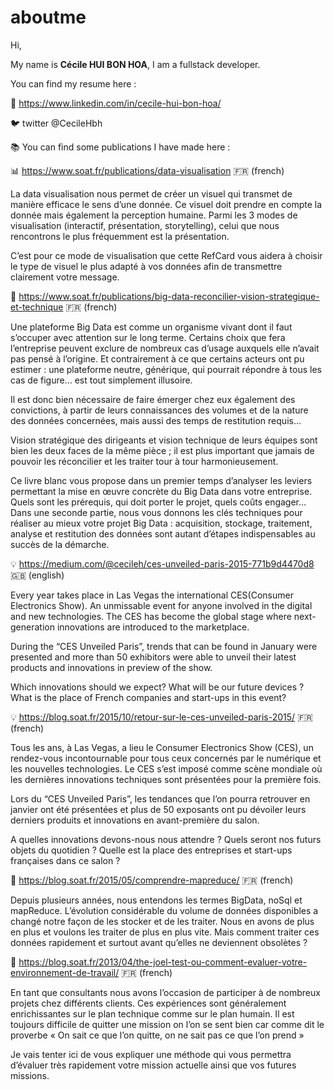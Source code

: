 # aboutme

Hi, 

My name is **Cécile HUI BON HOA**, I am a fullstack developer.

You can find my resume here : 

:office: https://www.linkedin.com/in/cecile-hui-bon-hoa/

:bird: twitter @CecileHbh

:books: You can find some publications I have made here :

:bar_chart: https://www.soat.fr/publications/data-visualisation :fr: (french)

La data visualisation nous permet de créer un visuel qui transmet de manière efficace le sens d’une donnée. Ce visuel doit prendre en compte la donnée mais également la perception humaine. Parmi les 3 modes de visualisation (interactif, présentation, storytelling), celui que nous rencontrons le plus fréquemment est la présentation.

C’est pour ce mode de visualisation que cette RefCard vous aidera à choisir le type de visuel le plus adapté à vos données afin de transmettre clairement votre message.

:notebook_with_decorative_cover: https://www.soat.fr/publications/big-data-reconcilier-vision-strategique-et-technique :fr: (french)

Une plateforme Big Data est comme un organisme vivant dont il faut s’occuper avec attention sur le long terme. Certains choix que fera l’entreprise peuvent exclure de nombreux cas d’usage auxquels elle n’avait pas pensé à l’origine. Et contrairement à ce que certains acteurs ont pu estimer : une plateforme neutre, générique, qui pourrait répondre à tous les cas de figure… est tout simplement illusoire.

Il est donc bien nécessaire de faire émerger chez eux également des convictions, à partir de leurs connaissances des volumes et de la nature des données concernées, mais aussi des temps de restitution requis…

Vision stratégique des dirigeants et vision technique de leurs équipes sont bien les deux faces de la même pièce ; il est plus important que jamais de pouvoir les réconcilier et les traiter tour à tour harmonieusement.

Ce livre blanc vous propose dans un premier temps d’analyser les leviers permettant la mise en œuvre concrète du Big Data dans votre entreprise. Quels sont les prérequis, qui doit porter le projet, quels coûts engager…
Dans une seconde partie, nous vous donnons les clés techniques pour réaliser au mieux votre projet Big Data : acquisition, stockage, traitement, analyse et restitution des données sont autant d’étapes indispensables au succès de la démarche.

:bulb: https://medium.com/@cecileh/ces-unveiled-paris-2015-771b9d4470d8 :gb: (english)

Every year takes place in Las Vegas the international CES(Consumer Electronics Show). An unmissable event for anyone involved in the digital and new technologies. The CES has become the global stage where next-generation innovations are introduced to the marketplace.

During the “CES Unveiled Paris”, trends that can be found in January were presented and more than 50 exhibitors were able to unveil their latest products and innovations in preview of the show.

Which innovations should we expect? What will be our future devices ? What is the place of French companies and start-ups in this event?

:bulb: https://blog.soat.fr/2015/10/retour-sur-le-ces-unveiled-paris-2015/ :fr: (french)

Tous les ans, à Las Vegas, a lieu le Consumer Electronics Show (CES), un rendez-vous incontournable pour tous ceux concernés par le numérique et les nouvelles technologies. Le CES s’est imposé comme scène mondiale où les dernières innovations techniques sont présentées pour la première fois.

Lors du “CES Unveiled Paris”, les tendances que l’on pourra retrouver en janvier ont été présentées et plus de 50 exposants ont pu dévoiler leurs derniers produits et innovations en avant-première du salon.

A quelles innovations devons-nous nous attendre ? Quels seront nos futurs objets du quotidien ? Quelle est la place des entreprises et start-ups françaises dans ce salon ?

:elephant: https://blog.soat.fr/2015/05/comprendre-mapreduce/ :fr: (french)

Depuis plusieurs années, nous entendons les termes BigData, noSql et mapReduce. L’évolution considérable du volume de données disponibles a changé notre façon de les stocker et de les traiter. Nous en avons de plus en plus et voulons les traiter de plus en plus vite. Mais comment traiter ces données rapidement et surtout avant qu’elles ne deviennent obsolètes ?

:100: https://blog.soat.fr/2013/04/the-joel-test-ou-comment-evaluer-votre-environnement-de-travail/ :fr: (french)

En tant que consultants nous avons l’occasion de participer à de nombreux projets chez différents clients. Ces expériences sont généralement enrichissantes sur le plan technique comme sur le plan humain. Il est toujours difficile de quitter une mission on l’on se sent bien car comme dit le proverbe « On sait ce que l’on quitte, on ne sait pas ce que l’on prend »

Je vais tenter ici de vous expliquer une méthode qui vous permettra d’évaluer très rapidement votre mission actuelle ainsi que vos futures missions.
